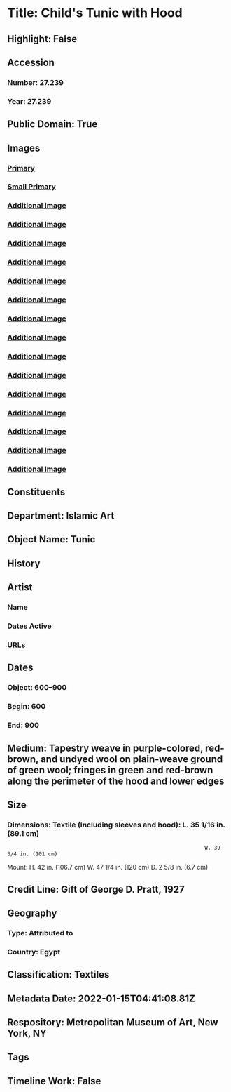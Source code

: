 # Title: Child's Tunic with Hood
## Highlight: False
## Accession
### Number: 27.239
### Year: 27.239
## Public Domain: True
## Images
### [Primary](https://images.metmuseum.org/CRDImages/is/original/DP242232.jpg)
### [Small Primary](https://images.metmuseum.org/CRDImages/is/web-large/DP242232.jpg)
### [Additional Image](https://images.metmuseum.org/CRDImages/is/original/TP258.jpg)
### [Additional Image](https://images.metmuseum.org/CRDImages/is/original/RT82.jpg)
### [Additional Image](https://images.metmuseum.org/CRDImages/is/original/wb-27.239.JPG)
### [Additional Image](https://images.metmuseum.org/CRDImages/is/original/wb-27.239b.JPG)
### [Additional Image](https://images.metmuseum.org/CRDImages/is/original/wb-27.239c.JPG)
### [Additional Image](https://images.metmuseum.org/CRDImages/is/original/wb-27.239d.JPG)
### [Additional Image](https://images.metmuseum.org/CRDImages/is/original/wb-27.239f.JPG)
### [Additional Image](https://images.metmuseum.org/CRDImages/is/original/wb-27.239f.JPG)
### [Additional Image](https://images.metmuseum.org/CRDImages/is/original/wb-27.239g.JPG)
### [Additional Image](https://images.metmuseum.org/CRDImages/is/original/DP245027.jpg)
### [Additional Image](https://images.metmuseum.org/CRDImages/is/original/DP242243.jpg)
### [Additional Image](https://images.metmuseum.org/CRDImages/is/original/DP242241.jpg)
### [Additional Image](https://images.metmuseum.org/CRDImages/is/original/DP242244.jpg)
### [Additional Image](https://images.metmuseum.org/CRDImages/is/original/DP242242.jpg)
### [Additional Image](https://images.metmuseum.org/CRDImages/is/original/temp27239.jpg)
## Constituents
## Department: Islamic Art
## Object Name: Tunic
## History
## Artist
### Name
### Dates Active
### URLs
## Dates
### Object: 600–900
### Begin: 600
### End: 900
## Medium: Tapestry weave in purple-colored, red-brown, and undyed wool on plain-weave ground of green wool; fringes in green and red-brown along the perimeter of the hood and lower edges
## Size
### Dimensions: Textile (Including sleeves and hood): L. 35 1/16 in. (89.1 cm)
                                                                   W. 39 3/4 in. (101 cm)
Mount: H. 42 in. (106.7 cm)
             W. 47 1/4 in. (120 cm)
             D. 2 5/8 in. (6.7 cm)
## Credit Line: Gift of George D. Pratt, 1927
## Geography
### Type: Attributed to
### Country: Egypt
## Classification: Textiles
## Metadata Date: 2022-01-15T04:41:08.81Z
## Respository: Metropolitan Museum of Art, New York, NY
## Tags
## Timeline Work: False